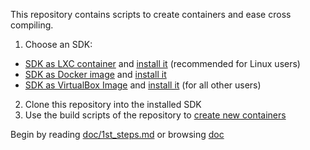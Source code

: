 This repository contains scripts to create containers and ease cross compiling.

1. Choose an SDK:

* [SDK as LXC container](https://m3-container.net/M3_Container/SDK/M3_SDK_LXC.tar.gz) and [install it](doc/Install_SDK_as_LXC_container.md) (recommended for Linux users)
* [SDK as Docker image](https://hub.docker.com/r/insysicom/m3sdk) and [install it](https://hub.docker.com/r/insysicom/m3sdk)
* [SDK as VirtualBox Image](https://m3-container.net/M3_Container/SDK/M3_SDK.ova) and [install it](doc/Install_VirtualBox.md) (for all other users)

2. Clone this repository into the installed SDK
3. Use the build scripts of the repository to [create new containers](doc/HowTo_create_a_container.md)

Begin by reading [doc/1st_steps.md](doc/1st_steps.md) or browsing [doc](doc/)
